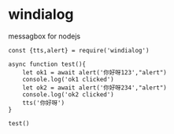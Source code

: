 # windialog
messagbox for nodejs

````
const {tts,alert} = require('windialog')

async function test(){
    let ok1 = await alert('你好呀123',"alert")
    console.log('ok1 clicked')
    let ok2 = await alert('你好呀234',"alert")
    console.log('ok2 clicked')
    tts('你好呀')
}

test()
````